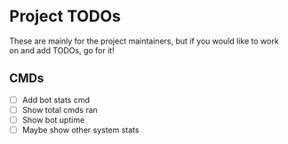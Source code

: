 # Project TODOs

These are mainly for the project maintainers, but if you would like to work on and add TODOs, go for it!

## CMDs

-   [ ] Add bot stats cmd
-   [ ] Show total cmds ran
-   [ ] Show bot uptime
-   [ ] Maybe show other system stats
